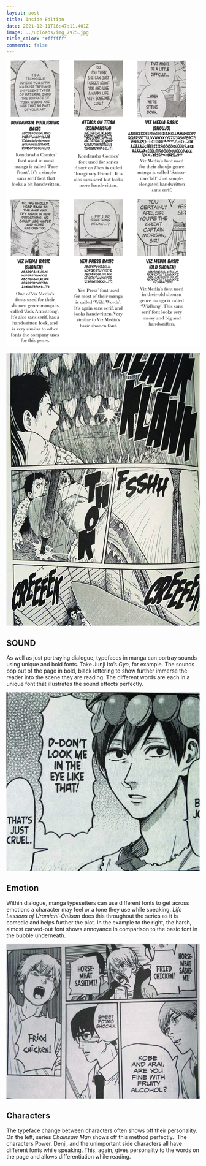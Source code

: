 ```yaml
---
layout: post
title: Inside Edition
date: 2021-12-11T16:47:11.401Z
image: ../uploads/img_7975.jpg
title_color: "#ffffff"
comments: false
---
```



![](../uploads/png-base64f6f186329236e41a.png)

![](../uploads/img_7984.jpg)

## SOUND

As well as just portraying dialogue, typefaces in manga can portray sounds using unique and bold fonts. Take Junji Ito’s *Gyo*, for example. The sounds pop out of the page in bold, black lettering to show further immerse the reader into the scene they are reading. The different words are each in a unique font that illustrates the sound effects perfectly.

![](../uploads/img_7989.jpg)

## Emotion

Within dialogue, manga typesetters can use different fonts to get across emotions a character may feel or a tone they use while speaking. *Life Lessons of Uramichi-Oniisan* does this throughout the series as it is comedic and helps further the plot. In the example to the right, the harsh, almost carved-out font shows annoyance in comparison to the basic font in the bubble underneath.

![](../uploads/img_7970.jpg)

## Characters

The typeface change between characters often shows off their personality. On the left, series *Chainsaw Man* shows off this method perfectly.  The characters Power, Denji, and the unimportant side characters all have different fonts while speaking. This, again, gives personality to the words on the page and allows differentiation while reading.
